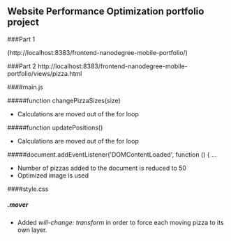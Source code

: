 ## Website Performance Optimization portfolio project


###Part 1

(http://localhost:8383/frontend-nanodegree-mobile-portfolio/)


###Part 2
http://localhost:8383/frontend-nanodegree-mobile-portfolio/views/pizza.html


####main.js

#####function changePizzaSizes(size)

- Calculations are moved out of the for loop

#####function updatePositions()
- Calculations are moved out of the for loop

#####document.addEventListener('DOMContentLoaded', function () { ...
- Number of pizzas added to the document is reduced to 50
- Optimized image is used


####style.css

##### .mover
- Added *will-change: transform* in order to force each moving pizza to its own layer.